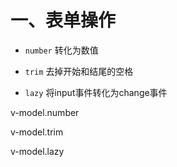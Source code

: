 # 一、表单操作

+ `number` 转化为数值

+ `trim` 去掉开始和结尾的空格

+ `lazy` 将input事件转化为change事件

v-model.number

v-model.trim

v-model.lazy